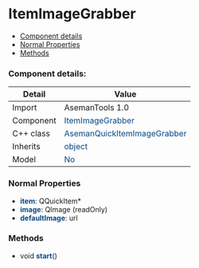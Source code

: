 # ItemImageGrabber

 * [Component details](#component-details)
 * [Normal Properties](#normal-properties)
 * [Methods](#methods)


### Component details:

|Detail|Value|
|------|-----|
|Import|AsemanTools 1.0|
|Component|<font color='#074885'>ItemImageGrabber</font>|
|C++ class|<font color='#074885'>AsemanQuickItemImageGrabber</font>|
|Inherits|<font color='#074885'>object</font>|
|Model|<font color='#074885'>No</font>|


### Normal Properties

* <font color='#074885'><b>item</b></font>: QQuickItem*
* <font color='#074885'><b>image</b></font>: QImage (readOnly)
* <font color='#074885'><b>defaultImage</b></font>: url


### Methods

 * void <font color='#074885'><b>start</b></font>()



